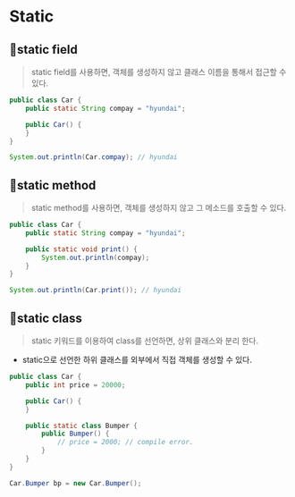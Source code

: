 
# Static

## 🍒static field
> static field를 사용하면, 객체를 생성하지 않고 클래스 이름을 통해서 접근할 수 있다.
```java
public class Car {
    public static String compay = "hyundai";

    public Car() {
    }
}

System.out.println(Car.compay); // hyundai
```

## 🍉static method
> static method를 사용하면, 객체를 생성하지 않고 그 메소드를 호출할 수 있다.
```java
public class Car {
    public static String compay = "hyundai";

    public static void print() {
		System.out.println(compay);
    }
}

System.out.println(Car.print()); // hyundai
```

## 🍇static class
> static 키워드를 이용하여 class를 선언하면, 상위 클래스와 분리 한다.
- static으로 선언한 하위 클래스를 외부에서 직접 객체를 생성할 수 있다.
```java
public class Car {
    public int price = 20000;

    public Car() {
    }

    public static class Bumper {
        public Bumper() {
            // price = 2000; // compile error.
        }
    }
}

Car.Bumper bp = new Car.Bumper();
```
